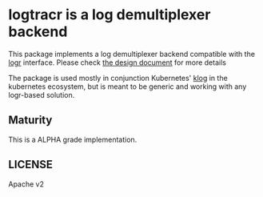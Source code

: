 # logtracr is a log demultiplexer backend

This package implements a log demultiplexer backend compatible with the [logr](https://github.com/go-logr/logr) interface.
Please check [the design document](DESIGN.md) for more details

The package is used mostly in conjunction Kubernetes' [klog](https://github.com/kubernetes/klog) in the kubernetes ecosystem,
but is meant to be generic and working with any logr-based solution.

## Maturity

This is a ALPHA grade implementation.

## LICENSE

Apache v2
